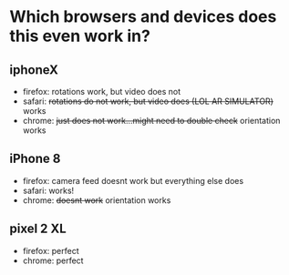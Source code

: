 # Which browsers and devices does this even work in?

## iphoneX
  - firefox: rotations work, but video does not
  - safari: ~~rotations do not work, but video does (LOL AR SIMULATOR)~~ works
  - chrome: ~~just does not work...might need to double check~~ orientation works

## iPhone 8  
  - firefox: camera feed doesnt work but everything else does
  - safari: works!
  - chrome: ~~doesnt work~~ orientation works 
  
## pixel 2 XL
  - firefox: perfect
  - chrome: perfect
  
  
  
